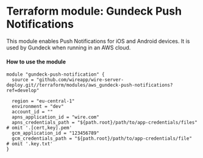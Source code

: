 Terraform module: Gundeck Push Notifications
============================================

This module enables Push Notifications for iOS and Android devices. It is used by Gundeck when running in an AWS cloud.


#### How to use the module

```hcl-terraform
module "gundeck-push-notification" {
  source = "github.com/wireapp/wire-server-deploy.git//terraform/modules/aws_gundeck-push-notifications?ref=develop"
  
  region = "eu-central-1"
  environment = "dev"
  account_id = ""
  apns_application_id = "wire.com"
  apns_credentials_path = "${path.root}/path/to/app-credentials/files"   # omit '.[cert,key].pem'
  gcm_application_id = "123456789"
  gcm_credentials_path = "${path.root}/path/to/app-credentials/file"     # omit '.key.txt'
}
```
